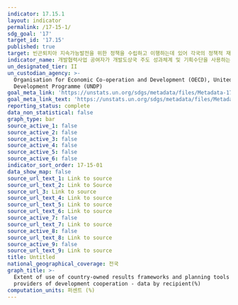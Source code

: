 ```yaml
---
indicator: 17.15.1
layout: indicator
permalink: /17-15-1/
sdg_goal: '17'
target_id: '17.15'
published: true
target: 빈곤퇴치아 지속가능발전을 위한 정책을 수립하고 이행하는데 있어 각국의 정책적 재량과 리더십 존중
indicator_name: 개발협력사업 공여자가 개발도상국 주도 성과체계 및 기획수단을 사용하는 정도
un_designated_tier: II
un_custodian_agency: >-
  Organisation for Economic Co-operation and Development (OECD), United Nations
  Development Programme (UNDP)
goal_meta_link: 'https://unstats.un.org/sdgs/metadata/files/Metadata-17-15-01.pdf'
goal_meta_link_text: 'https://unstats.un.org/sdgs/metadata/files/Metadata-17-15-01.pdf'
reporting_status: complete
data_non_statistical: false
graph_type: bar
source_active_1: false
source_active_2: false
source_active_3: false
source_active_4: false
source_active_5: false
source_active_6: false
indicator_sort_order: 17-15-01
data_show_map: false
source_url_text_1: Link to source
source_url_text_2: Link to Source
source_url_3: Link to source
source_url_text_4: Link to source
source_url_text_5: Link to source
source_url_text_6: Link to source
source_active_7: false
source_url_text_7: Link to source
source_active_8: false
source_url_text_8: Link to source
source_active_9: false
source_url_text_9: Link to source
title: Untitled
national_geographical_coverage: 전국
graph_title: >-
  Extent of use of country-owned results frameworks and planning tools by
  providers of development cooperation - data by recipient(%)
computation_units: 퍼센트 (%)
---
```

